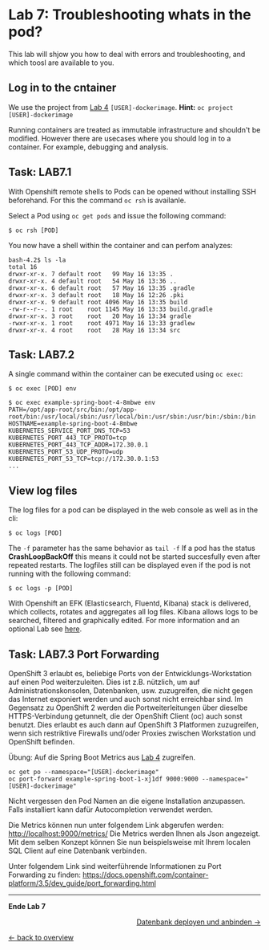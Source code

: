 # Lab 7: Troubleshooting whats in the pod?

This lab will shjow you how to deal with errors and troubleshooting, and which toosl are available to you.

## Log in to the cntainer

We use the project from [Lab 4](04_deploy_dockerimage.md) `[USER]-dockerimage`. **Hint:** `oc project [USER]-dockerimage`

Running containers are treated as immutable infrastructure and shouldn't be modified. However there are usecases where you should log in to a container. For example, debugging and analysis.

## Task: LAB7.1

With Openshift remote shells to Pods can be opened without installing SSH beforehand. For this the command `oc rsh` is availanle.

Select a Pod using `oc get pods` and issue the following command:
```
$ oc rsh [POD]
```

You now have a shell within the container and can perfom analyzes:

```
bash-4.2$ ls -la
total 16
drwxr-xr-x. 7 default root   99 May 16 13:35 .
drwxr-xr-x. 4 default root   54 May 16 13:36 ..
drwxr-xr-x. 6 default root   57 May 16 13:35 .gradle
drwxr-xr-x. 3 default root   18 May 16 12:26 .pki
drwxr-xr-x. 9 default root 4096 May 16 13:35 build
-rw-r--r--. 1 root    root 1145 May 16 13:33 build.gradle
drwxr-xr-x. 3 root    root   20 May 16 13:34 gradle
-rwxr-xr-x. 1 root    root 4971 May 16 13:33 gradlew
drwxr-xr-x. 4 root    root   28 May 16 13:34 src
```

## Task: LAB7.2

A single command within the container can be executed using `oc exec`:

```
$ oc exec [POD] env
```


```
$ oc exec example-spring-boot-4-8mbwe env
PATH=/opt/app-root/src/bin:/opt/app-root/bin:/usr/local/sbin:/usr/local/bin:/usr/sbin:/usr/bin:/sbin:/bin
HOSTNAME=example-spring-boot-4-8mbwe
KUBERNETES_SERVICE_PORT_DNS_TCP=53
KUBERNETES_PORT_443_TCP_PROTO=tcp
KUBERNETES_PORT_443_TCP_ADDR=172.30.0.1
KUBERNETES_PORT_53_UDP_PROTO=udp
KUBERNETES_PORT_53_TCP=tcp://172.30.0.1:53
...
```

## View log files

The log files for a pod can be displayed in the web console as well as in the cli:

```
$ oc logs [POD]
```
The `-f` parameter has the same behavior as `tail -f`
If a pod has the status **CrashLoopBackOff** this means it could not be started succesfully even after repeated restarts. The logfiles still can be displayed even if the pod is not running with the following command:

 ```
$ oc logs -p [POD]
```

With Openshift an EFK (Elasticsearch, Fluentd, Kibana) stack is delivered, which collects, rotates and aggregates all log files. Kibana allows logs to be searched, filtered and graphically edited. For more information and an optional Lab see [here](../additional-labs/logging_efk_stack.md).

## Task: LAB7.3 Port Forwarding

OpenShift 3 erlaubt es, beliebige Ports von der Entwicklungs-Workstation auf einen Pod weiterzuleiten. Dies ist z.B. nützlich, um auf Administrationskonsolen, Datenbanken, usw. zuzugreifen, die nicht gegen das Internet exponiert werden und auch sonst nicht erreichbar sind. Im Gegensatz zu OpenShift 2 werden die Portweiterleitungen über dieselbe HTTPS-Verbindung getunnelt, die der OpenShift Client (oc) auch sonst benutzt. Dies erlaubt es auch dann auf OpenShift 3 Platformen zuzugreifen, wenn sich restriktive Firewalls und/oder Proxies zwischen Workstation und OpenShift befinden.

Übung: Auf die Spring Boot Metrics aus [Lab 4](04_deploy_dockerimage.md) zugreifen.

```
oc get po --namespace="[USER]-dockerimage"
oc port-forward example-spring-boot-1-xj1df 9000:9000 --namespace="[USER]-dockerimage"
```

Nicht vergessen den Pod Namen an die eigene Installation anzupassen. Falls installiert kann dafür Autocompletion verwendet werden.

Die Metrics können nun unter folgendem Link abgerufen werden: [http://localhost:9000/metrics/](http://localhost:9000/metrics/) Die Metrics werden Ihnen als Json angezeigt. Mit dem selben Konzept können Sie nun beispielsweise mit Ihrem localen SQL Client auf eine Datenbank verbinden.

Unter folgendem Link sind weiterführende Informationen zu Port Forwarding zu finden: https://docs.openshift.com/container-platform/3.5/dev_guide/port_forwarding.html

---

**Ende Lab 7**

<p width="100px" align="right"><a href="08_database.md">Datenbank deployen und anbinden →</a></p>

[← back to overview](../README.md)
